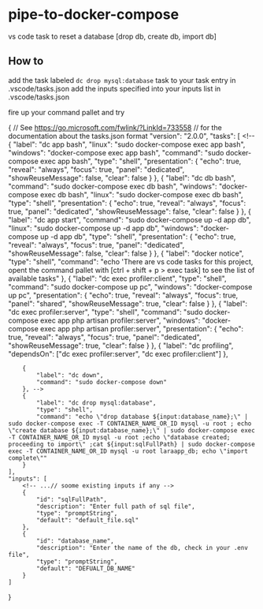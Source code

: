 # pipe-to-docker-compose
vs code task to reset a database [drop db, create db, import db]


## How to 

add the task labeled ```dc drop mysql:database``` task to your task entry in .vscode/tasks.json
add the inputs specified into your inputs list in .vscode/tasks.json

fire up your command pallet and try 

{
    // See https://go.microsoft.com/fwlink/?LinkId=733558
    // for the documentation about the tasks.json format
    "version": "2.0.0",
    "tasks": [
        <!-- {
            "label": "dc app bash",
            "linux": "sudo docker-compose exec app bash",
            "windows": "docker-compose exec app bash",
            "command": "sudo docker-compose exec app bash",
            "type": "shell",
            "presentation": {
                "echo": true,
                "reveal": "always",
                "focus": true,
                "panel": "dedicated",
                "showReuseMessage": false,
                "clear": false
            }
        },
        {
            "label": "dc db bash",
            "command": "sudo docker-compose exec db bash",
            "windows": "docker-compose exec db bash",
            "linux": "sudo docker-compose exec db bash",
            "type": "shell",
            "presentation": {
                "echo": true,
                "reveal": "always",
                "focus": true,
                "panel": "dedicated",
                "showReuseMessage": false,
                "clear": false
            }
        },
        {
            "label": "dc app start",
            "command": "sudo docker-compose up -d app db",
            "linux": "sudo docker-compose up -d app db",
            "windows": "docker-compose up -d app db",
            "type": "shell",
            "presentation": {
                "echo": true,
                "reveal": "always",
                "focus": true,
                "panel": "dedicated",
                "showReuseMessage": false,
                "clear": false
            }
        },
        {
            "label": "docker notice",
            "type": "shell",
            "command": "echo 'There are vs code tasks for this project, opent the command pallet with [ctrl + shift + p > exec task] to see the list of available tasks"
        },
        {
            "label": "dc exec profiler:client",
            "type": "shell",
            "command": "sudo docker-compose up pc",
            "windows": "docker-compose up pc",
            "presentation": {
                "echo": true,
                "reveal": "always",
                "focus": true,
                "panel": "shared",
                "showReuseMessage": true,
                "clear": false
            }
        },
        {
            "label": "dc exec profiler:server",
            "type": "shell",
            "command": "sudo docker-compose exec app php artisan profiler:server",
            "windows": "docker-compose exec app php artisan profiler:server",
            "presentation": {
                "echo": true,
                "reveal": "always",
                "focus": true,
                "panel": "dedicated",
                "showReuseMessage": true,
                "clear": false
            }
        },
        {
            "label": "dc profiling",
            "dependsOn": ["dc exec profiler:server", "dc exec profiler:client"]
        },

        {
            "label": "dc down",
            "command": "sudo docker-compose down"
        }, -->
        {
            "label": "dc drop mysql:database",
            "type": "shell",
            "command": "echo \"drop database ${input:database_name};\" | sudo docker-compose exec -T CONTAINER_NAME_OR_ID mysql -u root ; echo \"create database ${input:database_name};\" | sudo docker-compose exec -T CONTAINER_NAME_OR_ID mysql -u root ;echo \"database created; proceeding to import\" ;cat ${input:sqlFullPath} | sudo docker-compose exec -T CONTAINER_NAME_OR_ID mysql -u root laraapp_db; echo \"import complete\""
        }
    ],
    "inputs": [
        <!-- ...// soome existing inputs if any -->
        {
            "id": "sqlFullPath",
            "description": "Enter full path of sql file",
            "type": "promptString",
            "default": "default_file.sql"
        },
        {
            "id": "database_name",
            "description": "Enter the name of the db, check in your .env file",
            "type": "promptString",
            "default": "DEFUALT_DB_NAME"
        }
    ]
}
